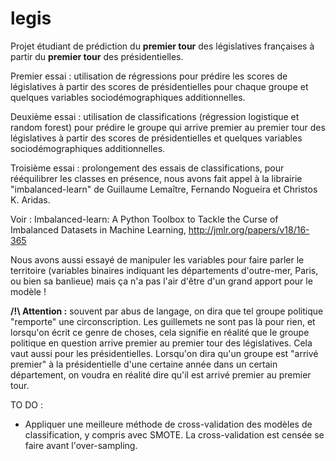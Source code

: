 # legis
Projet étudiant de prédiction du __premier tour__ des législatives françaises à partir du __premier tour__ des présidentielles.

Premier essai : utilisation de régressions pour prédire les scores de législatives à partir des scores de présidentielles pour chaque groupe et quelques variables sociodémographiques additionnelles.

Deuxième essai : utilisation de classifications (régression logistique et random forest) pour prédire le groupe qui arrive premier au premier tour des législatives à partir des scores de présidentielles et quelques variables sociodémographiques additionnelles.

Troisième essai : prolongement des essais de classifications, pour rééquilibrer les classes en présence, nous avons fait appel à la librairie "imbalanced-learn" de Guillaume Lemaître, Fernando Nogueira et Christos K. Aridas.

Voir : Imbalanced-learn: A Python Toolbox to Tackle the Curse of Imbalanced Datasets in Machine Learning, http://jmlr.org/papers/v18/16-365

Nous avons aussi essayé de manipuler les variables pour faire parler le territoire (variables binaires indiquant les départements d'outre-mer, Paris, ou bien sa banlieue) mais ça n'a pas l'air d'être d'un grand apport pour le modèle !

__/!\ Attention :__ souvent par abus de langage, on dira que tel groupe politique "remporte" une circonscription. Les guillemets ne sont pas là pour rien, et lorsqu'on écrit ce genre de choses, cela signifie en réalité que le groupe politique en question arrive premier au premier tour des législatives.
Cela vaut aussi pour les présidentielles. Lorsqu'on dira qu'un groupe est "arrivé premier" à la présidentielle d'une certaine année dans un certain département, on voudra en réalité dire qu'il est arrivé premier au premier tour.


TO DO :
- Appliquer une meilleure méthode de cross-validation des modèles de classification, y compris avec SMOTE. La cross-validation est censée se faire avant l'over-sampling.
